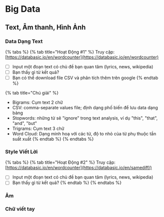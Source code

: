 # Big Data

## Text, Âm thanh, Hình Ảnh

### Data Dạng Text 

{% tabs %}
{% tab title="Hoạt Động \#1" %}
Truy cập: [https://databasic.io/en/wordcounter](https://databasic.io/en/wordcounter)

* [ ] Input một đoạn text có chủ đề bạn quan tâm \(lyrics, news, wikipedia\)
* [ ] Bạn thấy gì từ kết quả?
* [ ] Bạn có thể download file CSV và phân tích thêm trên google 
{% endtab %}

{% tab title="Chú giải" %}
* Bigrams: Cụm text 2 chữ
* CSV: comma-separate values file; định dạng phố biến để lưu data dạng bảng 
* Stopwords: những từ sẽ "ignore" trong text analysis, ví dụ "this", "that", "and", "but"
* Trigrams: Cụm text 3 chữ
* Word Cloud: Dạng minh hoạ với các từ, độ to nhỏ của từ phụ thuộc tần suất xuất 
{% endtab %}
{% endtabs %}

### Style Viết Lời

{% tabs %}
{% tab title="Hoạt Động \#2" %}
Truy cập: [https://databasic.io/en/wordcounter](https://databasic.io/en/samediff/)

* [ ] Input một đoạn text có chủ đề bạn quan tâm \(lyrics, news, wikipedia\)
* [ ] Bạn thấy gì từ kết quả?
{% endtab %}
{% endtabs %}

### Âm 

### Chữ viết tay

